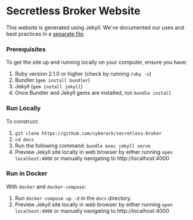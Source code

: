 # Secretless Broker Website

This website is generated using Jekyll. We've documented our uses and best practices in a [separate file](jekyll-structure.md).

### Prerequisites
To get the site up and running locally on your computer, ensure you have:
1. Ruby version 2.1.0 or higher (check by running `ruby -v`)
2. Bundler (`gem install bundler`)
3. Jekyll (`gem install jekyll`)
4. Once Bundler and Jekyll gems are installed, run `bundle install`

### Run Locally
To construct:
1. `git clone https://github.com/cyberark/secretless-broker`
2. `cd docs`
3. Run the following command:
`bundle exec jekyll serve`
4. Preview Jekyll site locally in web browser by either running `open localhost:4000` or manually navigating to http://localhost:4000

### Run in Docker
With `docker` and `docker-compose`:

1. Run `docker-compose up -d` in the `docs` directory. 
2. Preview Jekyll site locally in web browser by either running `open localhost:4000` or manually navigating to http://localhost:4000
